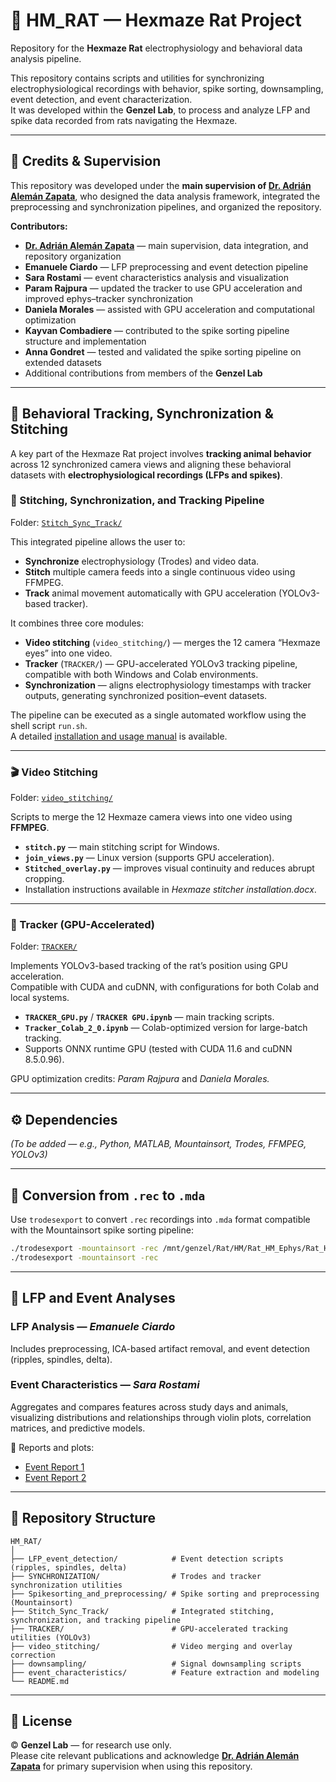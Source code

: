 # 🧠 HM_RAT — Hexmaze Rat Project  
Repository for the **Hexmaze Rat** electrophysiology and behavioral data analysis pipeline.

This repository contains scripts and utilities for synchronizing electrophysiological recordings with behavior, spike sorting, downsampling, event detection, and event characterization.  
It was developed within the **Genzel Lab**, to process and analyze LFP and spike data recorded from rats navigating the Hexmaze.

---

## 👥 Credits & Supervision

This repository was developed under the **main supervision of [Dr. Adrián Alemán Zapata](https://github.com/Aleman-Z)**, who designed the data analysis framework, integrated the preprocessing and synchronization pipelines, and organized the repository.

**Contributors:**
- **[Dr. Adrián Alemán Zapata](https://github.com/Aleman-Z)** — main supervision, data integration, and repository organization  
- **Emanuele Ciardo** — LFP preprocessing and event detection pipeline  
- **Sara Rostami** — event characteristics analysis and visualization  
- **Param Rajpura** — updated the tracker to use GPU acceleration and improved ephys–tracker synchronization  
- **Daniela Morales** — assisted with GPU acceleration and computational optimization  
- **Kayvan Combadiere** — contributed to the spike sorting pipeline structure and implementation  
- **Anna Gondret** — tested and validated the spike sorting pipeline on extended datasets  
- Additional contributions from members of the **Genzel Lab**

---

## 🎥 Behavioral Tracking, Synchronization & Stitching

A key part of the Hexmaze Rat project involves **tracking animal behavior** across 12 synchronized camera views and aligning these behavioral datasets with **electrophysiological recordings (LFPs and spikes)**.

### 🧩 Stitching, Synchronization, and Tracking Pipeline
Folder: [`Stitch_Sync_Track/`](./Stitch_Sync_Track)

This integrated pipeline allows the user to:
- **Synchronize** electrophysiology (Trodes) and video data.
- **Stitch** multiple camera feeds into a single continuous video using FFMPEG.
- **Track** animal movement automatically with GPU acceleration (YOLOv3-based tracker).  

It combines three core modules:
- **Video stitching** (`video_stitching/`) — merges the 12 camera “Hexmaze eyes” into one video.
- **Tracker** (`TRACKER/`) — GPU-accelerated YOLOv3 tracking pipeline, compatible with both Windows and Colab environments.
- **Synchronization** — aligns electrophysiology timestamps with tracker outputs, generating synchronized position–event datasets.

The pipeline can be executed as a single automated workflow using the shell script `run.sh`.  
A detailed [installation and usage manual](https://www.dropbox.com/scl/fi/j59wadyvigqzyv650okf3/Installation-and-Usage-Manual-for-HM-Stitch-Sync-Track.docx?rlkey=q5o6ppiv1xcbkq1w2v8oodvr18dl=0) is available.

---

### 🎬 Video Stitching
Folder: [`video_stitching/`](./video_stitching)

Scripts to merge the 12 Hexmaze camera views into one video using **FFMPEG**.

- **`stitch.py`** — main stitching script for Windows.  
- **`join_views.py`** — Linux version (supports GPU acceleration).  
- **`Stitched_overlay.py`** — improves visual continuity and reduces abrupt cropping.  
- Installation instructions available in *Hexmaze stitcher installation.docx*.

---

### 🧭 Tracker (GPU-Accelerated)
Folder: [`TRACKER/`](./TRACKER)

Implements YOLOv3-based tracking of the rat’s position using GPU acceleration.  
Compatible with CUDA and cuDNN, with configurations for both Colab and local systems.

- **`TRACKER_GPU.py`** / **`TRACKER GPU.ipynb`** — main tracking scripts.  
- **`Tracker_Colab_2_0.ipynb`** — Colab-optimized version for large-batch tracking.  
- Supports ONNX runtime GPU (tested with CUDA 11.6 and cuDNN 8.5.0.96).  

GPU optimization credits: *Param Rajpura* and *Daniela Morales.*

---

## ⚙️ Dependencies  
*(To be added — e.g., Python, MATLAB, Mountainsort, Trodes, FFMPEG, YOLOv3)*

---

## 🔄 Conversion from `.rec` to `.mda`

Use `trodesexport` to convert `.rec` recordings into `.mda` format compatible with the Mountainsort spike sorting pipeline:

```bash
./trodesexport -mountainsort -rec /mnt/genzel/Rat/HM/Rat_HM_Ephys/Rat_HM_Ephys_Rat5_406576/Rat_HM_Ephys_Rat5_406576_20210614/Rat_Hm_Ephys_Rat5_406576_20210614_presleep/Rat_Hm_Ephys_Rat5_406576_20210614_presleep.rec -sortingmode 1
./trodesexport -mountainsort -rec
```

---

## 🧠 LFP and Event Analyses

### LFP Analysis — *Emanuele Ciardo*  
Includes preprocessing, ICA-based artifact removal, and event detection (ripples, spindles, delta).

### Event Characteristics — *Sara Rostami*  
Aggregates and compares features across study days and animals, visualizing distributions and relationships through violin plots, correlation matrices, and predictive models.

📄 Reports and plots:
- [Event Report 1](https://docs.google.com/document/d/1gvLbRoj9SJaflvzC6W12gw_GmWY8hxWR6e2fygoqZa0/edit#)  
- [Event Report 2](https://docs.google.com/document/d/1oe6Gip6X3RxoDDiwbFWX5XeOop_DhHowTUK5JEEMFok/edit#heading=h.2gazcsgmxkub)

---

## 📂 Repository Structure
```
HM_RAT/
│
├── LFP_event_detection/            # Event detection scripts (ripples, spindles, delta)
├── SYNCHRONIZATION/                # Trodes and tracker synchronization utilities
├── Spikesorting_and_preprocessing/ # Spike sorting and preprocessing (Mountainsort)
├── Stitch_Sync_Track/              # Integrated stitching, synchronization, and tracking pipeline
├── TRACKER/                        # GPU-accelerated tracking utilities (YOLOv3)
├── video_stitching/                # Video merging and overlay correction
├── downsampling/                   # Signal downsampling scripts
├── event_characteristics/          # Feature extraction and modeling
└── README.md
```

---

## 🧾 License  
© **Genzel Lab** — for research use only.  
Please cite relevant publications and acknowledge **[Dr. Adrián Alemán Zapata](https://github.com/Aleman-Z)** for primary supervision when using this repository.
